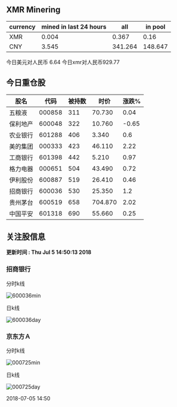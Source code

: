 ## XMR Minering

|currency|mined in last 24 hours|all|in pool|
|---|---|---|---|
|XMR|0.004|0.367|0.16|
|CNY|3.545|341.264|148.647|

今日美元对人民币 6.64	今日xmr对人民币929.77


## 今日重仓股 

|股名|代码|被持数|时价|涨跌%|
|---|---|---|---|---|
|五粮液|000858|311|70.730|0.04|
|保利地产|600048|322|10.760|-0.65|
|农业银行|601288|406|3.340|0.6|
|美的集团|000333|423|46.110|2.22|
|工商银行|601398|442|5.210|0.97|
|格力电器|000651|504|43.490|0.72|
|伊利股份|600887|519|26.410|0.46|
|招商银行|600036|530|25.350|1.2|
|贵州茅台|600519|658|704.870|2.02|
|中国平安|601318|690|55.660|0.25|

## 关注股信息
**更新时间 : Thu Jul  5 14:50:13 2018**
### 招商银行 
分时k线

![600036min](http://image.sinajs.cn/newchart/min/n/sh600036.gif)

日k线

![600036day](http://image.sinajs.cn/newchart/daily/n/sh600036.gif)

### 京东方Ａ 
分时k线

![000725min](http://image.sinajs.cn/newchart/min/n/sz000725.gif)

日k线

![000725day](http://image.sinajs.cn/newchart/daily/n/sz000725.gif)

2018-07-05 14:50